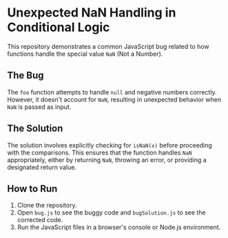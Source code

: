 # Unexpected NaN Handling in Conditional Logic

This repository demonstrates a common JavaScript bug related to how functions handle the special value `NaN` (Not a Number).

## The Bug

The `foo` function attempts to handle `null` and negative numbers correctly. However, it doesn't account for `NaN`, resulting in unexpected behavior when `NaN` is passed as input.

## The Solution

The solution involves explicitly checking for `isNaN(x)` before proceeding with the comparisons.  This ensures that the function handles `NaN` appropriately, either by returning `NaN`, throwing an error, or providing a designated return value.

## How to Run

1. Clone the repository.
2. Open `bug.js` to see the buggy code and `bugSolution.js` to see the corrected code.
3. Run the JavaScript files in a browser's console or Node.js environment.